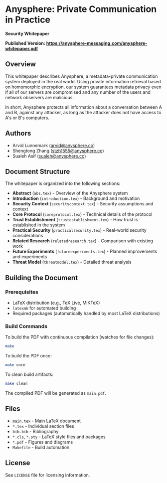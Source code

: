 # Anysphere: Private Communication in Practice

**Security Whitepaper**

**Published Version: https://anysphere-messaging.com/anysphere-whitepaper.pdf**

## Overview

This whitepaper describes Anysphere, a metadata-private communication system deployed in the real world. Using private information retrieval based on homomorphic encryption, our system guarantees metadata privacy even if all of our servers are compromised and any number of the users and network observers are malicious.

In short, Anysphere protects all information about a conversation between A and B, against any attacker, as long as the attacker does not have access to A's or B's computers.

## Authors

- Arvid Lunnemark (arvid@anysphere.co)
- Shengtong Zhang (stzh1555@anysphere.co)  
- Sualeh Asif (sualeh@anysphere.co)

## Document Structure

The whitepaper is organized into the following sections:

- **Abstract** (`abs.tex`) - Overview of the Anysphere system
- **Introduction** (`introduction.tex`) - Background and motivation
- **Security Context** (`securitycontext.tex`) - Security assumptions and context
- **Core Protocol** (`coreprotocol.tex`) - Technical details of the protocol
- **Trust Establishment** (`trustestablishment.tex`) - How trust is established in the system
- **Practical Security** (`practicalsecurity.tex`) - Real-world security considerations
- **Related Research** (`relatedresearch.tex`) - Comparison with existing work
- **Future Experiments** (`futureexperiments.tex`) - Planned improvements and experiments
- **Threat Model** (`threatmodel.tex`) - Detailed threat analysis

## Building the Document

### Prerequisites

- LaTeX distribution (e.g., TeX Live, MiKTeX)
- `latexmk` for automated building
- Required packages (automatically handled by most LaTeX distributions)

### Build Commands

To build the PDF with continuous compilation (watches for file changes):
```bash
make
```

To build the PDF once:
```bash
make once
```

To clean build artifacts:
```bash
make clean
```

The compiled PDF will be generated as `main.pdf`.

## Files

- `main.tex` - Main LaTeX document
- `*.tex` - Individual section files
- `bib.bib` - Bibliography
- `*.cls`, `*.sty` - LaTeX style files and packages
- `*.pdf` - Figures and diagrams
- `Makefile` - Build automation

## License

See `LICENSE` file for licensing information.
